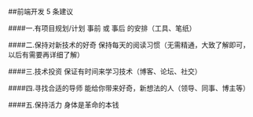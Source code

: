 
##前端开发 5 条建议

 
####一.有项目规划/计划
事前 或 事后 的安排（工具、笔纸）

####二.保持对新技术的好奇
保持每天的阅读习惯（无需精通，大致了解即可，以后有需要再详细了解）

####三.技术投资
保证有时间来学习技术（博客、论坛、社交）

####四.寻找合适的导师
能给你带来好奇，新想法的人（领导、同事、博主等）

####五.保持活力
身体是革命的本钱
